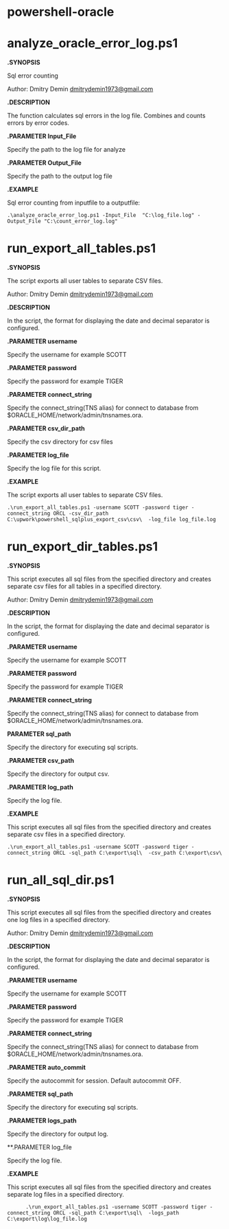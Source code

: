 # powershell-oracle 

# analyze_oracle_error_log.ps1

**.SYNOPSIS**

 Sql error counting
  
 Author: Dmitry Demin dmitrydemin1973@gmail.com
   
**.DESCRIPTION**

  The function calculates sql errors in the log file. Combines and counts errors by error codes.
    
**.PARAMETER Input_File**
    
  Specify the path to the log file for analyze 
    
**.PARAMETER Output_File**

 Specify the path to the output log file 
    
 **.EXAMPLE**
 
 Sql error counting from inputfile to a outputfile:
    
    .\analyze_oracle_error_log.ps1 -Input_File  "C:\log_file.log" -Output_File "C:\count_error_log.log"

# run_export_all_tables.ps1 

**.SYNOPSIS**

  The script exports all user tables to separate CSV files.
  
  Author: Dmitry Demin dmitrydemin1973@gmail.com
  
**.DESCRIPTION**

   In the script, the format for displaying the date and decimal separator is configured.
   
**.PARAMETER username**

  Specify the username  for example SCOTT
  
**.PARAMETER password**

  Specify the password  for example TIGER
  
**.PARAMETER connect_string**

  Specify the connect_string(TNS alias)  for connect to database from $ORACLE_HOME/network/admin/tnsnames.ora.  
  
 **.PARAMETER csv_dir_path**
 
  Specify the csv directory for csv files
  
**.PARAMETER  log_file**

  Specify the  log file for this script.  
  
**.EXAMPLE**

The script exports all user tables to separate CSV files.

    .\run_export_all_tables.ps1 -username SCOTT -password tiger -connect_string ORCL -csv_dir_path C:\upwork\powershell_sqlplus_export_csv\csv\  -log_file log_file.log
>

# run_export_dir_tables.ps1

**.SYNOPSIS**

   This script executes all sql files from the specified directory and creates separate csv files for all tables in a specified directory.
  
   Author: Dmitry Demin dmitrydemin1973@gmail.com

**.DESCRIPTION**

   In the script, the format for displaying the date and decimal separator is configured.

**.PARAMETER username**

   Specify the username  for example SCOTT

**.PARAMETER password**

   Specify the password  for example TIGER

**.PARAMETER connect_string**
    
   Specify the connect_string(TNS alias)  for connect to database from $ORACLE_HOME/network/admin/tnsnames.ora.  

**PARAMETER sql_path**

   Specify the directory for executing sql scripts.

**.PARAMETER csv_path**

   Specify the directory for output csv.

**.PARAMETER log_path**

   Specify the log file.

 **.EXAMPLE**
 
   This script executes all sql files from the specified directory and creates separate csv files in a specified directory.
     
    .\run_export_all_tables.ps1 -username SCOTT -password tiger -connect_string ORCL -sql_path C:\export\sql\  -csv_path C:\export\csv\

# run_all_sql_dir.ps1

**.SYNOPSIS**

   This script executes all sql files from the specified directory and creates one log files in a specified directory.
     
   Author: Dmitry Demin dmitrydemin1973@gmail.com
     
**.DESCRIPTION**

   In the script, the format for displaying the date and decimal separator is configured.
     
**.PARAMETER username**
   
   Specify the username  for example SCOTT
   
**.PARAMETER password**
  
   Specify the password  for example TIGER
    
**.PARAMETER connect_string**
  
   Specify the connect_string(TNS alias)  for connect to database from $ORACLE_HOME/network/admin/tnsnames.ora.  
    
**.PARAMETER auto_commit**
  
   Specify the autocommit for session. Default autocommit OFF.  
     
**.PARAMETER sql_path**
  
   Specify the directory for executing sql scripts.
     
**.PARAMETER logs_path**
   
   Specify the directory for output log.
      
**.PARAMETER log_file
   
   Specify the log file.
   
**.EXAMPLE**

   This script executes all sql files from the specified directory and creates separate log files in a specified directory.
   
          .\run_export_all_tables.ps1 -username SCOTT -password tiger -connect_string ORCL -sql_path C:\export\sql\  -logs_path  C:\export\log\log_file.log
